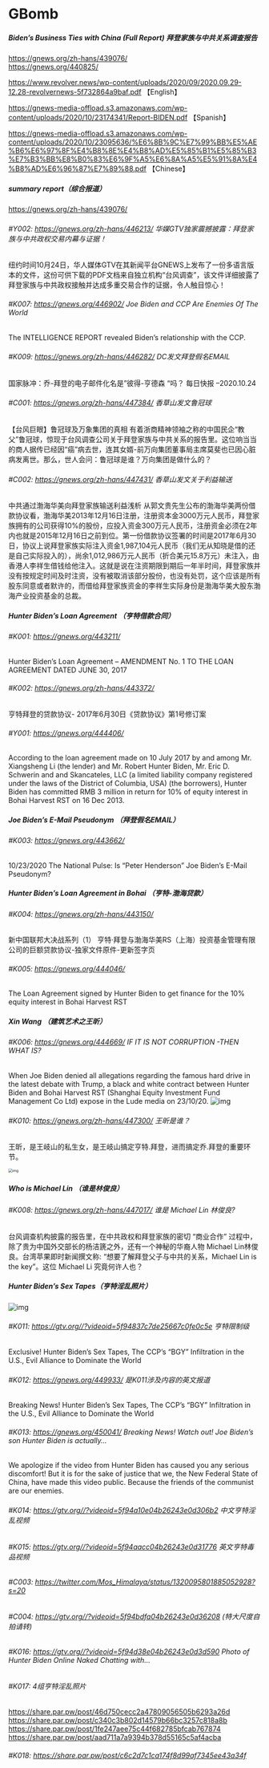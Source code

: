 # GBomb

##### Biden’s Business Ties with China (Full Report)  拜登家族与中共关系调查报告

https://gnews.org/zh-hans/439076/  
https://gnews.org/440825/

https://www.revolver.news/wp-content/uploads/2020/09/2020.09.29-12.28-revolvernews-5f732864a9baf.pdf  【English】

https://gnews-media-offload.s3.amazonaws.com/wp-content/uploads/2020/10/23174341/Report-BIDEN.pdf 【Spanish】

https://gnews-media-offload.s3.amazonaws.com/wp-content/uploads/2020/10/23095636/%E6%8B%9C%E7%99%BB%E5%AE%B6%E6%97%8F%E4%B8%8E%E4%B8%AD%E5%85%B1%E5%85%B3%E7%B3%BB%E8%B0%83%E6%9F%A5%E6%8A%A5%E5%91%8A%E4%B8%AD%E6%96%87%E7%89%88.pdf 【Chinese】



##### summary report（综合报道）

https://gnews.org/zh-hans/439076/

###### #Y002: https://gnews.org/zh-hans/446213/  华媒GTV独家震撼披露：拜登家族与中共政权交易内幕与证据！

纽约时间10月24日，华人媒体GTV在其新闻平台GNEWS上发布了一份多语言版本的文件，这份可供下载的PDF文档来自独立机构“台风调查”，该文件详细披露了拜登家族与中共政权接触并达成多重交易合作的证据，令人触目惊心！ 

###### #K007: https://gnews.org/446902/  Joe Biden and CCP Are Enemies Of The World

The INTELLIGENCE REPORT revealed Biden’s relationship with the CCP.

###### #K009: https://gnews.org/zh-hans/446282/  DC发文拜登假名EMAIL

国家脉冲：乔-拜登的电子邮件化名是”彼得-亨德森 “吗？ 每日快报 –2020.10.24

###### #C001: https://gnews.org/zh-hans/447384/  香草山发文鲁冠球

【台风巨眼】鲁冠球及万象集团的真相
有着浙商精神领袖之称的中国民企“教父”鲁冠球，惊现于台风调查公司关于拜登家族与中共关系的报告里。这位响当当的商人据传已经因“癌”病去世，连其女婿-前万向集团董事局主席莫斐也已因心脏病发离世。那么，世人会问：鲁冠球是谁？万向集团是做什么的？

###### #C002: https://gnews.org/zh-hans/447431/  香草山发文关于利益输送

中共通过渤海华美向拜登家族输送利益浅析
从郭文贵先生公布的渤海华美两份借款协议看，渤海华美2013年12月16日注册，注册资本金3000万元人民币，拜登家族拥有的公司获得10%的股份，应投入资金300万元人民币，注册资金必须在2年内也就是2015年12月16日之前到位。第一份借款协议签署的时间是2017年6月30日，协议上说拜登家族实际注入资金1,987,104元人民币（我们无从知晓是借的还是自己实际投入的），尚余1,012,986万元人民币（折合美元15.8万元）未注入，由香港人李祥生借钱给他注入。这就是说在注资期限到期后一年半时间，拜登家族并没有按规定时间及时注资，没有被取消该部分股份，也没有处罚，这个应该是所有股东同意或者默许的，而借给拜登家族资金的李祥生实际身份是渤海华美大股东渤海产业投资基金的总裁。

##### Hunter Biden’s Loan Agreement （亨特借款合同）

###### #K001: https://gnews.org/443211/

Hunter Biden’s Loan Agreement – AMENDMENT No. 1 TO THE LOAN AGREEMENT DATED JUNE 30, 2017

###### #K002: https://gnews.org/zh-hans/443372/ 

亨特拜登的贷款协议- 2017年6月30日《贷款协议》第1号修订案

###### #Y001: https://gnews.org/444406/ 

According to the loan agreement made on 10 July 2017 by and among Mr. Xiangsheng Li (the lender) and Mr. Robert Hunter Biden, Mr. Eric D. Schwerin and and Skancateles, LLC (a limited liability company registered under the laws of the District of Columbia, USA) (the borrowers), Hunter Biden has committed RMB 3 million in return for 10% of equity interest in Bohai Harvest RST on 16 Dec 2013.

##### Joe Biden’s E-Mail Pseudonym （拜登假名EMAIL）

###### #K003: https://gnews.org/443662/ 

10/23/2020 The National Pulse: Is “Peter Henderson” Joe Biden’s E-Mail Pseudonym?

##### Hunter Biden’s Loan Agreement in Bohai （亨特-渤海贷款）

###### #K004: https://gnews.org/zh-hans/443150/ 

新中国联邦大决战系列（1） 亨特·拜登与渤海华美RS（上海）投资基金管理有限公司的巨额贷款协议-独家文件原件-更新签字页

###### #K005: https://gnews.org/444046/

The Loan Agreement signed by Hunter Biden to get finance for the 10% equity interest in Bohai Harvest RST 

##### Xin Wang （建筑艺术之王昕）

###### #K006: https://gnews.org/444669/  IF IT IS NOT CORRUPTION -THEN WHAT IS?

When Joe Biden denied all allegations regarding the famous hard drive in the latest debate with Trump, a black and white contract between Hunter Biden and Bohai Harvest RST (Shanghai Equity Investment Fund Management Co Ltd) expose in the Lude media on 23/10/20.
![img](https://gnews-media-offload.s3.amazonaws.com/wp-content/uploads/2020/10/24011158/Capture-33.png)

###### #K010: https://gnews.org/zh-hans/447300/  王昕是谁？

王昕，是王岐山的私生女，是王岐山搞定亨特.拜登，进而搞定乔.拜登的重要环节。

<img src="https://gnews-media-offload.s3.amazonaws.com/wp-content/uploads/2020/10/24125428/Picture1-29.png" alt="img" style="zoom:50%;" />

##### Who is Michael Lin （谁是林俊良）

###### #K008: https://gnews.org/zh-hans/447017/ 谁是 Michael Lin 林俊良?

台风调查机构披露的报告里，在中共政权和拜登家族的密切 “商业合作” 过程中，除了贵为中国外交部长的杨洁篪之外，还有一个神秘的华裔人物 Michael Lin林俊良。台湾苹果即时新闻撰文称: “想要了解拜登父子与中共的关系，Michael Lin is the key”。这位 Michael Li 究竟何许人也？

##### Hunter Biden’s Sex Tapes（亨特淫乱照片）

![img](https://cdn.discordapp.com/attachments/740695285302296676/769823573472051210/image1.png)

###### #K011: https://gtv.org//?videoid=5f94837c7de25667c0fe0c5e 亨特限制级

Exclusive! Hunter Biden’s Sex Tapes, The CCP’s “BGY” Infiltration in the U.S., Evil Alliance to Dominate the World 

###### #K012: https://gnews.org/449933/  是K011涉及内容的英文报道

Breaking News! Hunter Biden’s Sex Tapes, The CCP’s “BGY” Infiltration in the U.S., Evil Alliance to Dominate the World

###### #K013: https://gnews.org/450041/   Breaking News! Watch out! Joe Biden’s son Hunter Biden is actually…

We apologize if the video from Hunter Biden has caused you any serious discomfort! But it is for the sake of justice that we, the New Federal State of China, have made this video public. Because the friends of the communist are our enemies.

###### #K014: https://gtv.org//?videoid=5f94a10e04b26243e0d306b2   中文亨特淫乱视频 

###### #K015: https://gtv.org//?videoid=5f94aacc04b26243e0d31776   英文亨特毒品视频 

###### #C003: https://twitter.com/Mos_Himalaya/status/1320095801885052928?s=20 

###### #C004: https://gtv.org//?videoid=5f94bdfa04b26243e0d36208 (特大尺度自拍请转)

###### #K016: https://gtv.org//?videoid=5f94d38e04b26243e0d3d590 Photo of Hunter Biden Online Naked Chatting with...

###### #K017:  4组亨特淫乱照片

https://share.par.pw/post/46d750cecc2a47809056505b6293a26d
https://share.par.pw/post/c340c3b802d14579b66bc3257c818a8b
https://share.par.pw/post/1fe247aee75c44f682785bfcab767874
https://share.par.pw/post/aad711a7a9394b378d55165c5af4acba

###### #K018: https://share.par.pw/post/c6c2d7c1ca174f8d99af7345ee43a34f 

